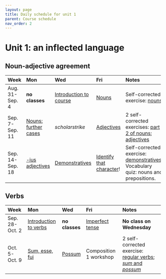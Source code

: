 ```yaml
---
layout: page
title: Daily schedule for unit 1
parent: Course schedule
nav_order: 2
---
```



# Unit 1: an inflected language



## Noun-adjective agreement

| Week | Mon     |  Wed     |  Fri     | Notes |
| :------------- | :------------- |:------------- | :-------------| :-------------|
|Aug. 31-Sep. 4 | **no classes** | [Introduction to course](../../../assignments/intro/)| [Nouns](../../../assignments/nouns/) |     Self-corrected exercise: [nouns](../../../assignments/nouns/exercise/) |
|Sep. 7-Sep. 11 | [Nouns: further cases](../../../assignments/nouns2/) | *scholarstrike*| [Adjectives](../../../assignments/adjectives/) |     2 self-corrected exercises: [part 2 of nouns](../../../assignments/nouns2/exercise/); [adjectives](../../../assignments/adjectives/exercise/) |
|Sep. 14-Sep. 18 | [-ius adjectives](../../../assignments/adjectives-ius/) | [Demonstratives](../../../assignments/demonstratives/)| [Identify that character](../../../assignments/prosopography/)! |     Self-corrected exercise: [demonstratives](../../../assignments/demonstratives/exercise/). Vocabulary quiz: nouns and prepositions. |


## Verbs

| Week | Mon     |  Wed     |  Fri     | Notes |
| :------------- | :------------- |:------------- | :-------------| :-------------|
|Sep. 28-Oct. 2 | [Introduction to verbs](../../../assignments/verbs/) | **no classes**| [Imperfect tense](../../../assignments/imperfect/) |   **No class on Wednesday**   |
|Oct. 5-Oct. 9 | [Sum, esse, fui](../../../assignments/sum/) | [Possum](../../../assignments/possum/)| Composition 1 workshop |     2 self-corrected exercise: [regular verbs](../../../assignments/imperfect/exercise/); [*sum* and *possum*](../../../assignments/possum/exercise/) |

